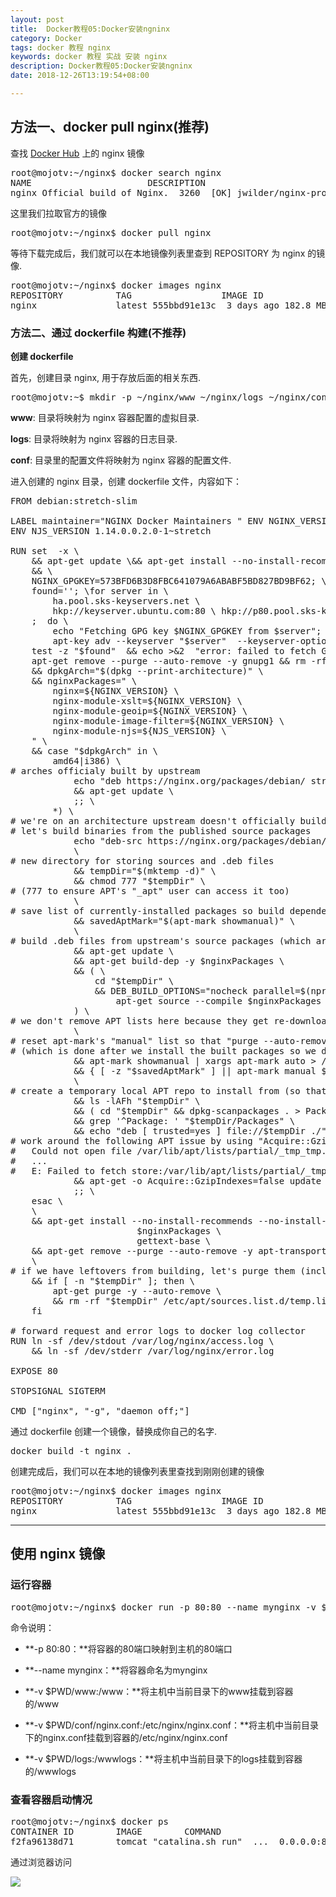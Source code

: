 ```yaml
---
layout: post
title:  Docker教程05:Docker安装ngninx
category: Docker
tags: docker 教程 nginx
keywords: docker 教程 实战 安装 nginx
description: Docker教程05:Docker安装ngninx
date: 2018-12-26T13:19:54+08:00

---
```




## 方法一、docker pull nginx(推荐)

查找 [Docker Hub](https://hub.docker.com/r/library/nginx/) 上的 nginx 镜像

<pre class="prettyprint prettyprinted" style=""><span class="pln">root@mojotv</span><span class="pun">:~/</span><span class="pln">nginx$ docker search nginx
NAME                      DESCRIPTION                                     STARS     OFFICIAL   AUTOMATED
nginx</span> <span class="typ">Official</span> <span class="pln">build of</span> <span class="typ">Nginx</span><span class="pun">.</span> <span class="pln"></span> <span class="lit">3260</span> <span class="pln"></span> <span class="pun">[</span><span class="pln">OK</span><span class="pun">]</span> <span class="pln">jwilder</span><span class="pun">/</span><span class="pln">nginx</span><span class="pun">-</span><span class="pln">proxy</span> <span class="typ">Automated</span> <span class="pln"></span> <span class="typ">Nginx</span> <span class="pln">reverse proxy</span> <span class="kwd">for</span> <span class="pln">docker c</span><span class="pun">...</span> <span class="pln"></span> <span class="lit">674</span> <span class="pln"></span> <span class="pun">[</span><span class="pln">OK</span><span class="pun">]</span> <span class="pln">richarvey</span><span class="pun">/</span><span class="pln">nginx</span><span class="pun">-</span><span class="pln">php</span><span class="pun">-</span><span class="pln">fpm</span> <span class="typ">Container</span> <span class="pln">running</span> <span class="typ">Nginx</span> <span class="pln"></span> <span class="pun">+</span> <span class="pln">PHP</span><span class="pun">-</span><span class="pln">FPM capable</span> <span class="pun">...</span> <span class="pln"></span> <span class="lit">207</span> <span class="pln"></span> <span class="pun">[</span><span class="pln">OK</span><span class="pun">]</span> <span class="pln">million12</span><span class="pun">/</span><span class="pln">nginx</span><span class="pun">-</span><span class="pln">php</span> <span class="typ">Nginx</span> <span class="pln"></span> <span class="pun">+</span> <span class="pln">PHP</span><span class="pun">-</span><span class="pln">FPM</span> <span class="lit">5.5</span><span class="pun">,</span> <span class="pln"></span> <span class="lit">5.6</span><span class="pun">,</span> <span class="pln"></span> <span class="lit">7.0</span> <span class="pln"></span> <span class="pun">(</span><span class="pln">NG</span><span class="pun">),</span> <span class="pln"></span> <span class="typ">CentOS</span><span class="pun">...</span> <span class="pln"></span> <span class="lit">67</span> <span class="pln"></span> <span class="pun">[</span><span class="pln">OK</span><span class="pun">]</span> <span class="pln">maxexcloo</span><span class="pun">/</span><span class="pln">nginx</span><span class="pun">-</span><span class="pln">php</span> <span class="typ">Docker</span> <span class="pln">framework container</span> <span class="kwd">with</span> <span class="pln"></span> <span class="typ">Nginx</span> <span class="pln"></span> <span class="kwd">and</span> <span class="pln"></span> <span class="pun">...</span> <span class="pln"></span> <span class="lit">57</span> <span class="pln"></span> <span class="pun">[</span><span class="pln">OK</span><span class="pun">]</span> <span class="pln">webdevops</span><span class="pun">/</span><span class="pln">php</span><span class="pun">-</span><span class="pln">nginx</span> <span class="typ">Nginx</span> <span class="pln"></span> <span class="kwd">with</span> <span class="pln">PHP</span><span class="pun">-</span><span class="pln">FPM</span> <span class="lit">39</span> <span class="pln"></span> <span class="pun">[</span><span class="pln">OK</span><span class="pun">]</span> <span class="pln">h3nrik</span><span class="pun">/</span><span class="pln">nginx</span><span class="pun">-</span><span class="pln">ldap         NGINX web server</span> <span class="kwd">with</span> <span class="pln">LDAP</span><span class="pun">/</span><span class="pln">AD</span><span class="pun">,</span> <span class="pln">SSL</span> <span class="kwd">and</span> <span class="pln">pro</span><span class="pun">...</span> <span class="pln"></span> <span class="lit">27</span> <span class="pln"></span> <span class="pun">[</span><span class="pln">OK</span><span class="pun">]</span> <span class="pln">bitnami</span><span class="pun">/</span><span class="pln">nginx</span> <span class="typ">Bitnami</span> <span class="pln">nginx</span> <span class="typ">Docker</span> <span class="pln"></span> <span class="typ">Image</span> <span class="pln"></span> <span class="lit">19</span> <span class="pln"></span> <span class="pun">[</span><span class="pln">OK</span><span class="pun">]</span> <span class="pln">maxexcloo</span><span class="pun">/</span><span class="pln">nginx</span> <span class="typ">Docker</span> <span class="pln">framework container</span> <span class="kwd">with</span> <span class="pln"></span> <span class="typ">Nginx</span> <span class="pln">inst</span><span class="pun">...</span> <span class="pln"></span> <span class="lit">7</span> <span class="pln"></span> <span class="pun">[</span><span class="pln">OK</span><span class="pun">]</span> <span class="pln"></span> <span class="pun">...</span></pre>

这里我们拉取官方的镜像

<pre class="prettyprint prettyprinted" style=""><span class="pln">root@mojotv</span><span class="pun">:~/</span><span class="pln">nginx$ docker pull nginx</span></pre>

等待下载完成后，我们就可以在本地镜像列表里查到 REPOSITORY 为 nginx 的镜像.

<pre class="prettyprint prettyprinted" style=""><span class="pln">root@mojotv</span><span class="pun">:~/</span><span class="pln">nginx$ docker images nginx
REPOSITORY          TAG                 IMAGE ID            CREATED             SIZE
nginx               latest</span> <span class="lit">555bbd91e13c</span> <span class="pln"></span> <span class="lit">3</span> <span class="pln">days ago</span> <span class="lit">182.8</span> <span class="pln">MB</span></pre>

### 方法二、通过 dockerfile 构建(不推荐)

**创建 dockerfile**

首先，创建目录 nginx, 用于存放后面的相关东西.

<pre class="prettyprint prettyprinted" style=""><span class="pln">root@mojotv</span><span class="pun">:~</span><span class="pln">$ mkdir</span> <span class="pun">-</span><span class="pln">p</span> <span class="pun">~</span><span class="str">/nginx/</span><span class="pln">www</span> <span class="pun">~</span><span class="str">/nginx/</span><span class="pln">logs</span> <span class="pun">~</span><span class="str">/nginx/</span><span class="pln">conf</span></pre>

**www**: 目录将映射为 nginx 容器配置的虚拟目录.

**logs**: 目录将映射为 nginx 容器的日志目录.

**conf**: 目录里的配置文件将映射为 nginx 容器的配置文件.

进入创建的 nginx 目录，创建 dockerfile 文件，内容如下：

<pre class="prettyprint prettyprinted" style=""><span class="pln">FROM debian</span><span class="pun">:</span><span class="pln">stretch</span><span class="pun">-</span><span class="pln">slim

LABEL maintainer</span><span class="pun">=</span><span class="str">"NGINX Docker Maintainers <docker-maint@nginx.com>"</span> <span class="pln">ENV NGINX_VERSION</span> <span class="lit">1.14</span><span class="pun">.</span><span class="lit">0</span><span class="pun">-</span><span class="lit">1</span><span class="pun">~</span><span class="pln">stretch
ENV NJS_VERSION</span> <span class="lit">1.14</span><span class="pun">.</span><span class="lit">0.0</span><span class="pun">.</span><span class="lit">2.0</span><span class="pun">-</span><span class="lit">1</span><span class="pun">~</span><span class="pln">stretch

RUN</span> <span class="kwd">set</span> <span class="pln"></span> <span class="pun">-</span><span class="pln">x \
    </span><span class="pun">&&</span> <span class="pln">apt</span><span class="pun">-</span><span class="kwd">get</span> <span class="pln">update \</span><span class="pun">&&</span> <span class="pln">apt</span><span class="pun">-</span><span class="kwd">get</span> <span class="pln">install</span> <span class="pun">--</span><span class="kwd">no</span><span class="pun">-</span><span class="pln">install</span><span class="pun">-</span><span class="pln">recommends</span> <span class="pun">--</span><span class="kwd">no</span><span class="pun">-</span><span class="pln">install</span><span class="pun">-</span><span class="pln">suggests</span> <span class="pun">-</span><span class="pln">y gnupg1 apt</span><span class="pun">-</span><span class="pln">transport</span><span class="pun">-</span><span class="pln">https ca</span><span class="pun">-</span><span class="pln">certificates \
    </span><span class="pun">&&</span> <span class="pln">\
    NGINX_GPGKEY</span><span class="pun">=</span><span class="lit">573BFD6B3D8FBC641079A6ABABF5BD827BD9BF62</span><span class="pun">;</span> <span class="pln">\
    found</span><span class="pun">=</span><span class="str">''</span><span class="pun">;</span> <span class="pln">\</span><span class="kwd">for</span> <span class="pln">server</span> <span class="kwd">in</span> <span class="pln">\
        ha</span><span class="pun">.</span><span class="pln">pool</span><span class="pun">.</span><span class="pln">sks</span><span class="pun">-</span><span class="pln">keyservers</span><span class="pun">.</span><span class="pln">net \
        hkp</span><span class="pun">:</span><span class="com">//keyserver.ubuntu.com:80 \</span> <span class="pln">hkp</span><span class="pun">:</span><span class="com">//p80.pool.sks-keyservers.net:80 \</span> <span class="pln">pgp</span><span class="pun">.</span><span class="pln">mit</span><span class="pun">.</span><span class="pln">edu \
    </span><span class="pun">;</span> <span class="pln"></span> <span class="kwd">do</span> <span class="pln">\
        echo</span> <span class="str">"Fetching GPG key $NGINX_GPGKEY from $server"</span><span class="pun">;</span> <span class="pln">\
        apt</span><span class="pun">-</span><span class="pln">key adv</span> <span class="pun">--</span><span class="pln">keyserver</span> <span class="str">"$server"</span> <span class="pln"></span> <span class="pun">--</span><span class="pln">keyserver</span><span class="pun">-</span><span class="pln">options timeout</span><span class="pun">=</span><span class="lit">10</span> <span class="pln"></span> <span class="pun">--</span><span class="pln">recv</span><span class="pun">-</span><span class="pln">keys</span> <span class="str">"$NGINX_GPGKEY"</span> <span class="pln"></span> <span class="pun">&&</span> <span class="pln">found</span><span class="pun">=</span><span class="pln">yes</span> <span class="pun">&&</span> <span class="pln"></span> <span class="kwd">break</span><span class="pun">;</span> <span class="pln">\</span><span class="kwd">done</span><span class="pun">;</span> <span class="pln">\
    test</span> <span class="pun">-</span><span class="pln">z</span> <span class="str">"$found"</span> <span class="pln"></span> <span class="pun">&&</span> <span class="pln">echo</span> <span class="pun">>&</span><span class="lit">2</span> <span class="pln"></span> <span class="str">"error: failed to fetch GPG key $NGINX_GPGKEY"</span> <span class="pln"></span> <span class="pun">&&</span> <span class="pln"></span> <span class="kwd">exit</span> <span class="pln"></span> <span class="lit">1</span><span class="pun">;</span> <span class="pln">\
    apt</span><span class="pun">-</span><span class="kwd">get</span> <span class="pln">remove</span> <span class="pun">--</span><span class="pln">purge</span> <span class="pun">--</span><span class="kwd">auto</span><span class="pun">-</span><span class="pln">remove</span> <span class="pun">-</span><span class="pln">y gnupg1</span> <span class="pun">&&</span> <span class="pln">rm</span> <span class="pun">-</span><span class="pln">rf</span> <span class="pun">/</span><span class="kwd">var</span><span class="pun">/</span><span class="pln">lib</span><span class="pun">/</span><span class="pln">apt</span><span class="pun">/</span><span class="pln">lists</span><span class="com">/* \
    && dpkgArch="$(dpkg --print-architecture)" \
    && nginxPackages=" \
        nginx=${NGINX_VERSION} \
        nginx-module-xslt=${NGINX_VERSION} \
        nginx-module-geoip=${NGINX_VERSION} \
        nginx-module-image-filter=${NGINX_VERSION} \
        nginx-module-njs=${NJS_VERSION} \
    " \
    && case "$dpkgArch" in \
        amd64|i386) \
# arches officialy built by upstream
            echo "deb https://nginx.org/packages/debian/ stretch nginx" >> /etc/apt/sources.list.d/nginx.list \
            && apt-get update \
            ;; \
        *) \
# we're on an architecture upstream doesn't officially build for
# let's build binaries from the published source packages
            echo "deb-src https://nginx.org/packages/debian/ stretch nginx" >> /etc/apt/sources.list.d/nginx.list \
            \
# new directory for storing sources and .deb files
            && tempDir="$(mktemp -d)" \
            && chmod 777 "$tempDir" \
# (777 to ensure APT's "_apt" user can access it too)
            \
# save list of currently-installed packages so build dependencies can be cleanly removed later
            && savedAptMark="$(apt-mark showmanual)" \
            \
# build .deb files from upstream's source packages (which are verified by apt-get)
            && apt-get update \
            && apt-get build-dep -y $nginxPackages \
            && ( \
                cd "$tempDir" \
                && DEB_BUILD_OPTIONS="nocheck parallel=$(nproc)" \
                    apt-get source --compile $nginxPackages \
            ) \
# we don't remove APT lists here because they get re-downloaded and removed later
            \
# reset apt-mark's "manual" list so that "purge --auto-remove" will remove all build dependencies
# (which is done after we install the built packages so we don't have to redownload any overlapping dependencies)
            && apt-mark showmanual | xargs apt-mark auto > /dev/null \
            && { [ -z "$savedAptMark" ] || apt-mark manual $savedAptMark; } \
            \
# create a temporary local APT repo to install from (so that dependency resolution can be handled by APT, as it should be)
            && ls -lAFh "$tempDir" \
            && ( cd "$tempDir" && dpkg-scanpackages . > Packages ) \
            && grep '^Package: ' "$tempDir/Packages" \
            && echo "deb [ trusted=yes ] file://$tempDir ./" > /etc/apt/sources.list.d/temp.list \
# work around the following APT issue by using "Acquire::GzipIndexes=false" (overriding "/etc/apt/apt.conf.d/docker-gzip-indexes")
#   Could not open file /var/lib/apt/lists/partial/_tmp_tmp.ODWljpQfkE_._Packages - open (13: Permission denied)
#   ...
#   E: Failed to fetch store:/var/lib/apt/lists/partial/_tmp_tmp.ODWljpQfkE_._Packages  Could not open file /var/lib/apt/lists/partial/_tmp_tmp.ODWljpQfkE_._Packages - open (13: Permission denied)
            && apt-get -o Acquire::GzipIndexes=false update \
            ;; \
    esac \
    \
    && apt-get install --no-install-recommends --no-install-suggests -y \
                        $nginxPackages \
                        gettext-base \
    && apt-get remove --purge --auto-remove -y apt-transport-https ca-certificates && rm -rf /var/lib/apt/lists/* /etc/apt/sources.list.d/nginx.list \
    \
# if we have leftovers from building, let's purge them (including extra, unnecessary build deps)
    && if [ -n "$tempDir" ]; then \
        apt-get purge -y --auto-remove \
        && rm -rf "$tempDir" /etc/apt/sources.list.d/temp.list; \
    fi

# forward request and error logs to docker log collector
RUN ln -sf /dev/stdout /var/log/nginx/access.log \
    && ln -sf /dev/stderr /var/log/nginx/error.log

EXPOSE 80

STOPSIGNAL SIGTERM

CMD ["nginx", "-g", "daemon off;"]</span></pre>

通过 dockerfile 创建一个镜像，替换成你自己的名字.

<pre class="prettyprint prettyprinted" style=""><span class="pln">docker build</span> <span class="pun">-</span><span class="pln">t nginx</span> <span class="pun">.</span></pre>

创建完成后，我们可以在本地的镜像列表里查找到刚刚创建的镜像

<pre class="prettyprint prettyprinted" style=""><span class="pln">root@mojotv</span><span class="pun">:~/</span><span class="pln">nginx$ docker images nginx
REPOSITORY          TAG                 IMAGE ID            CREATED             SIZE
nginx               latest</span> <span class="lit">555bbd91e13c</span> <span class="pln"></span> <span class="lit">3</span> <span class="pln">days ago</span> <span class="lit">182.8</span> <span class="pln">MB</span></pre>

* * *

## 使用 nginx 镜像

### 运行容器

<pre class="prettyprint prettyprinted" style=""><span class="pln">root@mojotv</span><span class="pun">:~</span><span class="str">/nginx$ docker run -p 80:80 --name mynginx -v $PWD/</span><span class="pln">www</span><span class="pun">:</span><span class="str">/www -v $PWD/</span><span class="pln">conf</span><span class="pun">/</span><span class="pln">nginx</span><span class="pun">.</span><span class="pln">conf</span><span class="pun">:</span><span class="str">/etc/</span><span class="pln">nginx</span><span class="pun">/</span><span class="pln">nginx</span><span class="pun">.</span><span class="pln">conf</span> <span class="pun">-</span><span class="pln">v $PWD</span><span class="pun">/</span><span class="pln">logs</span><span class="pun">:/</span><span class="pln">wwwlogs</span> <span class="pun">-</span><span class="pln">d nginx</span> <span class="lit">45c89fab0bf9ad643bc7ab571f3ccd65379b844498f54a7c8a4e7ca1dc3a2c1e</span> <span class="pln">root@mojotv</span><span class="pun">:~/</span><span class="pln">nginx$</span></pre>

命令说明：

*   **-p 80:80：**将容器的80端口映射到主机的80端口

*   **--name mynginx：**将容器命名为mynginx

*   **-v $PWD/www:/www：**将主机中当前目录下的www挂载到容器的/www

*   **-v $PWD/conf/nginx.conf:/etc/nginx/nginx.conf：**将主机中当前目录下的nginx.conf挂载到容器的/etc/nginx/nginx.conf

*   **-v $PWD/logs:/wwwlogs：**将主机中当前目录下的logs挂载到容器的/wwwlogs

### 查看容器启动情况

<pre class="prettyprint prettyprinted" style=""><span class="pln">root@mojotv</span><span class="pun">:~/</span><span class="pln">nginx$ docker ps
CONTAINER ID        IMAGE        COMMAND                      PORTS                         NAMES</span> <span class="lit">45c89fab0bf9</span> <span class="pln">nginx</span> <span class="str">"nginx -g 'daemon off"</span> <span class="pln"></span> <span class="pun">...</span> <span class="pln"></span> <span class="lit">0.0</span><span class="pun">.</span><span class="lit">0.0</span><span class="pun">:</span><span class="lit">80</span><span class="pun">-></span><span class="lit">80</span><span class="pun">/</span><span class="pln">tcp</span><span class="pun">,</span> <span class="pln"></span> <span class="lit">443</span><span class="pun">/</span><span class="pln">tcp   mynginx
f2fa96138d71        tomcat</span> <span class="str">"catalina.sh run"</span> <span class="pln"></span> <span class="pun">...</span> <span class="pln"></span> <span class="lit">0.0</span><span class="pun">.</span><span class="lit">0.0</span><span class="pun">:</span><span class="lit">81</span><span class="pun">-></span><span class="lit">8080</span><span class="pun">/</span><span class="pln">tcp          tomcat</span></pre>

通过浏览器访问

![](//www.runoob.com/wp-content/uploads/2016/06/nginx.png)
